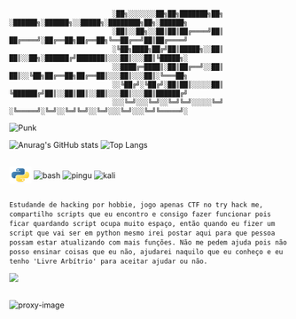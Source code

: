 
```

                          ░██╗░░░░░░░██╗██╗███████╗██╗  ░██████╗░██████╗░░█████╗░████████╗██╗░██████╗
                          ░██║░░██╗░░██║██║██╔════╝██║  ██╔════╝░██╔══██╗██╔══██╗╚══██╔══╝██║██╔════╝
                          ░╚██╗████╗██╔╝██║█████╗░░██║  ██║░░██╗░██████╔╝███████║░░░██║░░░██║╚█████╗░
                          ░░████╔═████║░██║██╔══╝░░██║  ██║░░╚██╗██╔══██╗██╔══██║░░░██║░░░██║░╚═══██╗
                          ░░╚██╔╝░╚██╔╝░██║██║░░░░░██║  ╚██████╔╝██║░░██║██║░░██║░░░██║░░░██║██████╔╝
                          ░░░╚═╝░░░╚═╝░░╚═╝╚═╝░░░░░╚═╝  ░╚═════╝░╚═╝░░╚═╝╚═╝░░╚═╝░░░╚═╝░░░╚═╝╚═════╝░
```


![Punk](https://github.com/punk-l/punk-l/assets/70480704/ba1b18c0-fae1-4bc0-8efb-56fbf0ede3a7)



![Anurag's GitHub stats](https://github-readme-stats.vercel.app/api?username=punk-l&show_icons=true&theme=dark)
![Top Langs](https://github-readme-stats.vercel.app/api/top-langs/?username=punk-l&layout=compact&show_icons=true&theme=dark)

<div style="display: inline_block"><br>
 <img align="center" alt="Python" height="30" width="40" src="https://raw.githubusercontent.com/devicons/devicon/master/icons/python/python-original.svg">
 <img align="center" alt="bash" height="30" width="35" src="https://github.com/punk-l/punk-l/assets/70480704/70e04056-68db-4bc2-95f3-cef46e1aa2f6">
 <img align="center" alt="pingu" height="30" width="40" <img src="https://cdn.jsdelivr.net/gh/devicons/devicon@latest/icons/linux/linux-original.svg" />
 <img align="center" alt="kali" height="30" width="30" <img src="https://github.com/punk-l/punk-l/assets/70480704/36490f3f-18f4-4051-9972-b5ea1d372ca0" />
 
          
 
</div>
  
  ##

`Estudande de hacking por hobbie, jogo apenas CTF no try hack me, compartilho scripts que eu encontro e consigo fazer funcionar pois ficar quardando script ocupa muito espaço,
então quando eu fizer um script que vai ser em python mesmo irei postar aqui para que pessoa possam estar atualizando com mais funções.
 Não me pedem ajuda pois não posso ensinar coisas que eu não, ajudarei naquilo que eu conheço e eu tenho 'Livre Arbítrio' para aceitar ajudar ou não.`
 
<div> 
 <a href="https://discord.gg" target="_blank"><img src="https://img.shields.io/badge/Discord-7289DA?style=for-the-badge&logo=discord&logoColor=white" target="_blank"></a> 
  
</div>

  ##


![proxy-image](https://github.com/punk-l/punk-l/assets/70480704/88293ed8-6229-4f0d-ab39-5b86113b536a)


